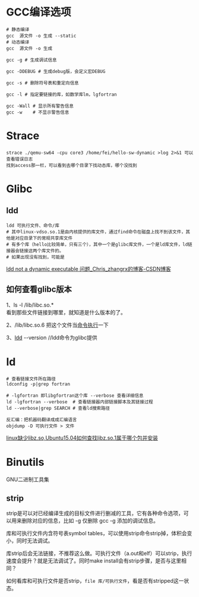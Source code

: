 # GCC编译选项

```shell
# 静态编译 
gcc  源文件 -o 生成 --static
# 动态编译 
gcc  源文件 -o 生成

gcc -g # 生成调试信息

gcc -DDEBUG # 生成debug版，会定义宏DEBUG

gcc -s # 删除符号表和重定向信息

gcc -l # 指定要链接的库，如数学库lm，lgfortran

gcc -Wall # 显示所有警告信息
gcc -w    # 不显示警告信息
```

# Strace

```shell
strace ./qemu-sw64 -cpu core3 /home/fei/hello-sw-dynamic >log 2>&1 可以查看错误日志
找到access那一栏，可以看到去哪个目录下找动态库，哪个没找到
```

# Glibc

## ldd

```shell
ldd 可执行文件、命令/库
# 其中linux-vdso.so.1是由内核提供的库文件，通过find命令在磁盘上找不到该文件，其他是对应目录下的常规共享库文件
# 有多个库（hello比较简单，只有三个），其中一个是glibc库文件，一个是ld库文件，ld链接器会链接这两个库文件的。
# 如果出现没有找到，可能是
```

[ldd not a dynamic executable 问题_Chris_zhangrx的博客-CSDN博客](https://blog.csdn.net/Chris_zhangrx/article/details/114396042)

## 如何查看glibc版本

1、ls -l /lib/libc.so.*  
看到那些文件链接到哪里，就知道是什么版本的了。

2、/lib/libc.so.6 把这个文件当[命令执行](https://so.csdn.net/so/search?q=%E5%91%BD%E4%BB%A4%E6%89%A7%E8%A1%8C&spm=1001.2101.3001.7020)一下

3、[ldd](https://so.csdn.net/so/search?q=ldd&spm=1001.2101.3001.7020) --version //ldd命令为glibc提供

# ld

```shell
# 查看链接文件所在路径
ldconfig -p|grep fortran
```

```shell
# -lgfortran 即libgfortran这个库 --verbose 查看详细信息
ld -lgfortran --verbose  # 查看链接器内部链接脚本及其链接过程
ld --verbose|grep SEARCH # 查看ld搜索路径
```

```shell
反汇编：把机器码翻译成成汇编语言
objdump -D 可执行文件 > 文件
```

[linux缺少libz.so,Ubuntu15.04如何查找libz.so.1属于哪个包并安装](https://blog.csdn.net/weixin_42139302/article/details/116931847)

# Binutils

GNU二进制工具集

## strip

strip是可以对已经编译生成的目标文件进行删减的工具，它有各种命令选项，可以用来删除对应的信息，比如 -g 仅删除 gcc -g 添加的调试信息。

库和可执行文件内含符号表symbol tables，可以使用strip命令strip掉，体积会变小，同时无法调试。

库strip后会无法链接，不推荐这么做。可执行文件（a.out和elf）可以strip，执行速度会提升？就是无法调试了。同时make install会有strip步骤，是否与这里相同？

如何看库和可执行文件是否strip，`file 库/可执行文件`，看是否有stripped这一状态。

